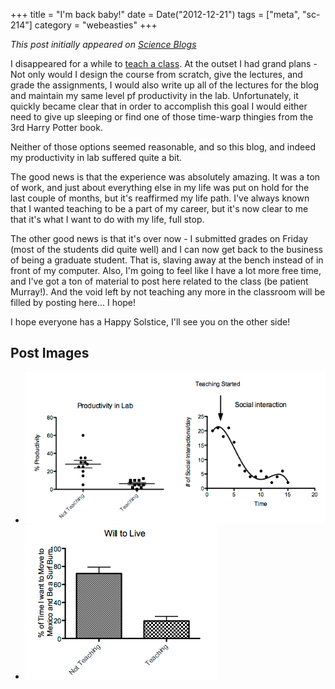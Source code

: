 +++
title = "I'm back baby!"
date = Date("2012-12-21")
tags = ["meta", "sc-214"]
category = "webeasties"
+++

_This post initially appeared on [Science Blogs](http://scienceblogs.com/webeasties)_

I disappeared for a while to [teach a class](http://scienceblogs.com/webeasties/2012/08/28/plagues-and-pandemics-emerson-sc-214/). At the outset I had grand plans - Not only would I design the course from scratch, give the lectures, and grade the assignments, I would also write up all of the lectures for the blog and maintain my same level pf productivity in the lab. Unfortunately, it quickly became clear that in order to accomplish this goal I would either need to give up sleeping or find one of those time-warp thingies from the 3rd Harry Potter book.

Neither of those options seemed reasonable, and so this blog, and indeed my productivity in lab suffered quite a bit.

The good news is that the experience was absolutely amazing. It was a ton of work, and just about everything else in my life was put on hold for the last couple of months, but it's reaffirmed my life path. I've always known that I wanted teaching to be a part of my career, but it's now clear to me that it's what I want to do with my life, full stop.

The other good news is that it's over now - I submitted grades on Friday (most of the students did quite well) and I can now get back to the business of being a graduate student. That is, slaving away at the bench instead of in front of my computer. Also, I'm going to feel like I have a lot more free time, and I've got a ton of material to post here related to the class (be patient Murray!). And the void left by not teaching any more in the classroom will be filled by posting here... I hope!

I hope everyone has a Happy Solstice, I'll see you on the other side!

      
  

 ## Post Images

- ![Data representative of a single experiment](/assets/img/webeasties/Screen-Shot-2012-12-21-at-1.58.05-PM.png)
- ![](/assets/img/webeasties/Screen-Shot-2012-12-21-at-2.02.17-PM.png)

